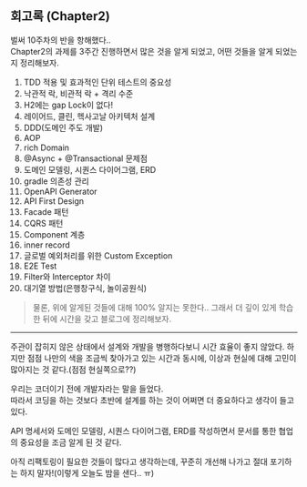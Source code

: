 ## 회고록 (Chapter2)

벌써 10주차의 반을 항해했다..   
Chapter2의 과제를 3주간 진행하면서 많은 것을 알게 되었고, 어떤 것들을 알게 되었는지 정리해보자.

1. TDD 적용 및 효과적인 단위 테스트의 중요성
2. 낙관적 락, 비관적 락 + 격리 수준
3. H2에는 gap Lock이 없다!
4. 레이어드, 클린, 헥사고날 아키텍처 설계
5. DDD(도메인 주도 개발)
6. AOP
7. rich Domain
8. @Async + @Transactional 문제점
9. 도메인 모델링, 시퀀스 다이어그램, ERD
10. gradle 의존성 관리
11. OpenAPI Generator
12. API First Design
13. Facade 패턴
14. CQRS 패턴
15. Component 계층
16. inner record
17. 글로벌 예외처리를 위한 Custom Exception
18. E2E Test
19. Filter와 Interceptor 차이
20. 대기열 방법(은행창구식, 놀이공원식)

> 물론, 위에 알게된 것들에 대해 100% 알지는 못한다.. 그래서 더 깊이 있게 학습한 뒤에 시간을 갖고 블로그에 정리해보자.

---

주관이 잡히지 않은 상태에서 설계와 개발을 병행하다보니 시간 효율이 좋지 않았다.
하지만 점점 나만의 색을 조금씩 찾아가고 있는 시간과 동시에, 이상과 현실에 대해 고민이 많아지는 것 같다.(점점 현실쪽으로??)

우리는 코더이기 전에 개발자라는 말을 들었다.   
따라서 코딩을 하는 것보다 초반에 설계를 하는 것이 어쩌면 더 중요하다고 생각이 들고 있다.

API 명세서와 도메인 모델링, 시퀀스 다이어그램, ERD를 작성하면서 문서를 통한 협업의 중요성을 조금 알게 된 것 같다.

아직 리팩토링이 필요한 것들이 많다고 생각하는데, 꾸준히 개선해 나가고 절대 포기하는 하지 말자!(이렇게 오늘도 밤을 샌다.. ㅠ)